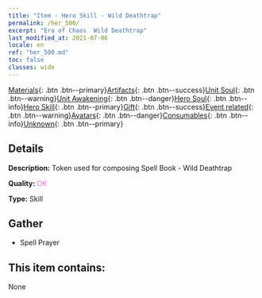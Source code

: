 ```yaml
---
title: "Item - Hero Skill - Wild Deathtrap"
permalink: /her_500/
excerpt: "Era of Chaos  Wild Deathtrap"
last_modified_at: 2021-07-06
locale: en
ref: "her_500.md"
toc: false
classes: wide
---
```

 [Materials](/Items/){: .btn .btn--primary}[Artifacts](/Items/Artifacts/){: .btn .btn--success}[Unit Soul](/Items/UnitSoul/){: .btn .btn--warning}[Unit Awakening](/Items/UnitAwakening/){: .btn .btn--danger}[Hero Soul](/Items/HeroSoul/){: .btn .btn--info}[Hero Skill](/Items/HeroSkill/){: .btn .btn--primary}[Gift](/Items/Gift/){: .btn .btn--success}[Event related](/Items/Events/){: .btn .btn--warning}[Avatars](/Items/Avatars/){: .btn .btn--danger}[Consumables](/Items/Consumables/){: .btn .btn--info}[Unknown](/Items/Unknown/){: .btn .btn--primary}

## Details
 **Description:** Token used for composing Spell Book - Wild Deathtrap

 **Quality:** <span style="color: #DA70D6">OK</span>

 **Type:** Skill

## Gather

*    Spell Prayer 

## This item contains:

  None

